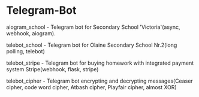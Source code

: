 # Telegram-Bot

aiogram_school - Telegram bot for Secondary School 'Victoria'(async, webhook, aiogram).


telebot_school - Telegram bot for Olaine Secondary School Nr.2(long polling, telebot)

telebot_stripe - Telegram bot for buying homework with integrated payment system Stripe(webhook, flask, stripe)

telebot_cipher - Telegram bot encrypting and decrypting messages(Ceaser cipher, code word cipher, Atbash cipher, Playfair cipher,  almost XOR)
